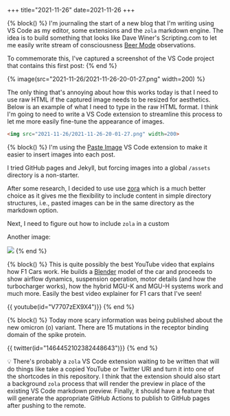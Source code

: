 +++
title="2021-11-26"
date=2021-11-26
+++

{% block() %}
I'm journaling the start of a new blog that I'm writing using VS Code as my
editor, some extensions and the `zola` markdown engine. The idea is to build
something that looks like Dave Winer's Scripting.com to let me easily write
stream of consciousness [Beer
Mode](https://perell.com/note/open-mode-and-closed-mode/) observations.

To commemorate this, I've captured a screenshot of the VS Code project that
contains this first post:
{% end %}

{% image(src="2021-11-26/2021-11-26-20-01-27.png" width=200) %}

The only thing that's annoying about how this works today is that I need to
use raw HTML if the captured image needs to be resized for aesthetics. Below
is an example of what I need to type in the raw HTML format. I think I'm going
to need to write a VS Code extension to streamline this process to let me more
easily fine-tune the appearance of images.

```html
<img src="2021-11-26/2021-11-26-20-01-27.png" width=200>
```

{% block() %}
I'm using the [Paste Image](https://marketplace.visualstudio.com/items?itemName=mushan.vscode-paste-image)
VS Code extension to make it easier to insert images into each post.

I tried GitHub pages and Jekyll, but forcing images into a global `/assets`
directory is a non-starter. 

After some research, I decided to use use
[zora](https://github.com/getzola/zola) which is a much better choice as it
gives me the flexibility to include content in simple directory structures,
i.e., pasted images can be in the same directory as the markdown option.

Next, I need to figure out how to include `zola` in a custom 

Another image:

![](2021-11-26/2021-11-26-23-24-30.png)
{% end %}

{% block() %}
This is quite possibly the best YouTube video that explains how F1 Cars work.
He builds a [Blender](https://www.blender.org/) model of the car and proceeds
to show airflow dynamics, suspension operation, motor details (and how the
turbocharger works), how the hybrid MGU-K and MGU-H systems work and much
more. Easily the best video explainer for F1 cars that I've seen!

{{ youtube(id="V7707zEX9X4")}}
{% end %}

{% block() %}
Today more scary information was being published about the new omicron
(&omicron;) variant. There are 15 mutations in the receptor binding domain of
the spike protein.

{{ twitter(id="1464452102382448643")}}
{% end %}

:bulb: There's probably a `zola` VS Code extension waiting to be written that
will do things like take a copied YouTube or Twitter URI and turn it into
one of the shortcodes in this repository. I think that the extension should
also start a background `zola` process that will render the preview in place
of the existing VS Code markdown preview. Finally, it should have a feature
that will generate the appropriate GitHub Actions to publish to GitHub pages
after pushing to the remote.